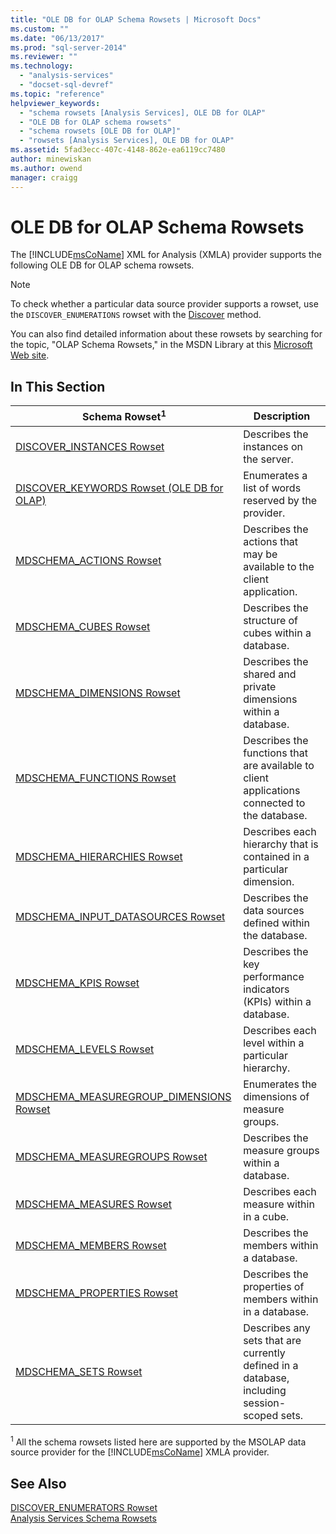 ```yaml
---
title: "OLE DB for OLAP Schema Rowsets | Microsoft Docs"
ms.custom: ""
ms.date: "06/13/2017"
ms.prod: "sql-server-2014"
ms.reviewer: ""
ms.technology: 
  - "analysis-services"
  - "docset-sql-devref"
ms.topic: "reference"
helpviewer_keywords: 
  - "schema rowsets [Analysis Services], OLE DB for OLAP"
  - "OLE DB for OLAP schema rowsets"
  - "schema rowsets [OLE DB for OLAP]"
  - "rowsets [Analysis Services], OLE DB for OLAP"
ms.assetid: 5fad3ecc-407c-4148-862e-ea6119cc7480
author: minewiskan
ms.author: owend
manager: craigg
---
```

# OLE DB for OLAP Schema Rowsets
  The [!INCLUDE[msCoName](../../../includes/msconame-md.md)] XML for Analysis (XMLA) provider supports the following OLE DB for OLAP schema rowsets.  
  
> [!NOTE]  
>  To check whether a particular data source provider supports a rowset, use the `DISCOVER_ENUMERATIONS` rowset with the [Discover](../../xmla/xml-elements-methods-discover.md) method.  
  
 You can also find detailed information about these rowsets by searching for the topic, "OLAP Schema Rowsets," in the MSDN Library at this [Microsoft Web site](http://go.microsoft.com/fwlink/?LinkId=15426).  
  
## In This Section  
  
|Schema Rowset<sup>1</sup>|Description|  
|-------------------------------|-----------------|  
|[DISCOVER_INSTANCES Rowset](discover-instances-rowset.md)|Describes the instances on the server.|  
|[DISCOVER_KEYWORDS Rowset &#40;OLE DB for OLAP&#41;](discover-keywords-rowset-ole-db-for-olap.md)|Enumerates a list of words reserved by the provider.|  
|[MDSCHEMA_ACTIONS Rowset](mdschema-actions-rowset.md)|Describes the actions that may be available to the client application.|  
|[MDSCHEMA_CUBES Rowset](mdschema-cubes-rowset.md)|Describes the structure of cubes within a database.|  
|[MDSCHEMA_DIMENSIONS Rowset](mdschema-dimensions-rowset.md)|Describes the shared and private dimensions within a database.|  
|[MDSCHEMA_FUNCTIONS Rowset](mdschema-functions-rowset.md)|Describes the functions that are available to client applications connected to the database.|  
|[MDSCHEMA_HIERARCHIES Rowset](mdschema-hierarchies-rowset.md)|Describes each hierarchy that is contained in a particular dimension.|  
|[MDSCHEMA_INPUT_DATASOURCES Rowset](mdschema-input-datasources-rowset.md)|Describes the data sources defined within the database.|  
|[MDSCHEMA_KPIS Rowset](mdschema-kpis-rowset.md)|Describes the key performance indicators (KPIs) within a database.|  
|[MDSCHEMA_LEVELS Rowset](mdschema-levels-rowset.md)|Describes each level within a particular hierarchy.|  
|[MDSCHEMA_MEASUREGROUP_DIMENSIONS Rowset](mdschema-measuregroup-dimensions-rowset.md)|Enumerates the dimensions of measure groups.|  
|[MDSCHEMA_MEASUREGROUPS Rowset](mdschema-measuregroups-rowset.md)|Describes the measure groups within a database.|  
|[MDSCHEMA_MEASURES Rowset](mdschema-measures-rowset.md)|Describes each measure within in a cube.|  
|[MDSCHEMA_MEMBERS Rowset](mdschema-members-rowset.md)|Describes the members within a database.|  
|[MDSCHEMA_PROPERTIES Rowset](mdschema-properties-rowset.md)|Describes the properties of members within in a database.|  
|[MDSCHEMA_SETS Rowset](mdschema-sets-rowset.md)|Describes any sets that are currently defined in a database, including session-scoped sets.|  
  
 <sup>1</sup> All the schema rowsets listed here are supported by the MSOLAP data source provider for the [!INCLUDE[msCoName](../../../includes/msconame-md.md)] XMLA provider.  
  
## See Also  
 [DISCOVER_ENUMERATORS Rowset](../xml/discover-enumerators-rowset.md)   
 [Analysis Services Schema Rowsets](../../schema-rowsets/analysis-services-schema-rowsets.md)  
  
  

